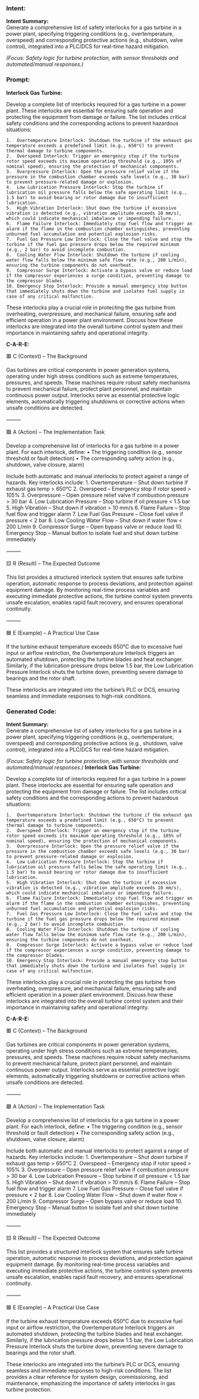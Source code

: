 ### Intent:
**Intent Summary:**  
Generate a comprehensive list of safety interlocks for a gas turbine in a power plant, specifying triggering conditions (e.g., overtemperature, overspeed) and corresponding protective actions (e.g., shutdown, valve control), integrated into a PLC/DCS for real-time hazard mitigation.  

*(Focus: Safety logic for turbine protection, with sensor thresholds and automated/manual responses.)*

### Prompt:
**Interlock Gas Turbine:**

Develop a complete list of interlocks required for a gas turbine in a power plant. These interlocks are essential for ensuring safe operation and protecting the equipment from damage or failure. The list includes critical safety conditions and the corresponding actions to prevent hazardous situations:

	1.	Overtemperature Interlock: Shutdown the turbine if the exhaust gas temperature exceeds a predefined limit (e.g., 650°C) to prevent thermal damage to turbine components.
	2.	Overspeed Interlock: Trigger an emergency stop if the turbine rotor speed exceeds its maximum operating threshold (e.g., 105% of nominal speed), ensuring the protection of mechanical components.
	3.	Overpressure Interlock: Open the pressure relief valve if the pressure in the combustion chamber exceeds safe levels (e.g., 30 bar) to prevent pressure-related damage or explosion.
	4.	Low Lubrication Pressure Interlock: Stop the turbine if lubrication oil pressure falls below the safe operating limit (e.g., 1.5 bar) to avoid bearing or rotor damage due to insufficient lubrication.
	5.	High Vibration Interlock: Shut down the turbine if excessive vibration is detected (e.g., vibration amplitude exceeds 10 mm/s), which could indicate mechanical imbalance or impending failure.
	6.	Flame Failure Interlock: Immediately stop fuel flow and trigger an alarm if the flame in the combustion chamber extinguishes, preventing unburned fuel accumulation and potential explosion risks.
	7.	Fuel Gas Pressure Low Interlock: Close the fuel valve and stop the turbine if the fuel gas pressure drops below the required minimum (e.g., 2 bar) to avoid incomplete combustion.
	8.	Cooling Water Flow Interlock: Shutdown the turbine if cooling water flow falls below the minimum safe flow rate (e.g., 200 L/min), ensuring the turbine components do not overheat.
	9.	Compressor Surge Interlock: Activate a bypass valve or reduce load if the compressor experiences a surge condition, preventing damage to the compressor blades.
	10.	Emergency Stop Interlock: Provide a manual emergency stop button that immediately shuts down the turbine and isolates fuel supply in case of any critical malfunction.

These interlocks play a crucial role in protecting the gas turbine from overheating, overpressure, and mechanical failure, ensuring safe and efficient operation in a power plant environment. Discuss how these interlocks are integrated into the overall turbine control system and their importance in maintaining safety and operational integrity.

**C-A-R-E:**

🟥 C (Context) – The Background

Gas turbines are critical components in power generation systems, operating under high stress conditions such as extreme temperatures, pressures, and speeds. These machines require robust safety mechanisms to prevent mechanical failure, protect plant personnel, and maintain continuous power output. Interlocks serve as essential protective logic elements, automatically triggering shutdowns or corrective actions when unsafe conditions are detected.

⸻

🟩 A (Action) – The Implementation Task

Develop a comprehensive list of interlocks for a gas turbine in a power plant. For each interlock, define:
	•	The triggering condition (e.g., sensor threshold or fault detection)
	•	The corresponding safety action (e.g., shutdown, valve closure, alarm)

Include both automatic and manual interlocks to protect against a range of hazards. Key interlocks include:
	1.	Overtemperature – Shut down turbine if exhaust gas temp > 650°C
	2.	Overspeed – Emergency stop if rotor speed > 105%
	3.	Overpressure – Open pressure relief valve if combustion pressure > 30 bar
	4.	Low Lubrication Pressure – Stop turbine if oil pressure < 1.5 bar
	5.	High Vibration – Shut down if vibration > 10 mm/s
	6.	Flame Failure – Stop fuel flow and trigger alarm
	7.	Low Fuel Gas Pressure – Close fuel valve if pressure < 2 bar
	8.	Low Cooling Water Flow – Shut down if water flow < 200 L/min
	9.	Compressor Surge – Open bypass valve or reduce load
	10.	Emergency Stop – Manual button to isolate fuel and shut down turbine immediately

⸻

🟨 R (Result) – The Expected Outcome

This list provides a structured interlock system that ensures safe turbine operation, automatic response to process deviations, and protection against equipment damage. By monitoring real-time process variables and executing immediate protective actions, the turbine control system prevents unsafe escalation, enables rapid fault recovery, and ensures operational continuity.

⸻

🟦 E (Example) – A Practical Use Case

If the turbine exhaust temperature exceeds 650°C due to excessive fuel input or airflow restriction, the Overtemperature Interlock triggers an automated shutdown, protecting the turbine blades and heat exchanger. Similarly, if the lubrication pressure drops below 1.5 bar, the Low Lubrication Pressure Interlock shuts the turbine down, preventing severe damage to bearings and the rotor shaft.

These interlocks are integrated into the turbine’s PLC or DCS, ensuring seamless and immediate responses to high-risk conditions.

### Generated Code:
**Intent Summary:**  
Generate a comprehensive list of safety interlocks for a gas turbine in a power plant, specifying triggering conditions (e.g., overtemperature, overspeed) and corresponding protective actions (e.g., shutdown, valve control), integrated into a PLC/DCS for real-time hazard mitigation.  

*(Focus: Safety logic for turbine protection, with sensor thresholds and automated/manual responses.)*
**Interlock Gas Turbine:**

Develop a complete list of interlocks required for a gas turbine in a power plant. These interlocks are essential for ensuring safe operation and protecting the equipment from damage or failure. The list includes critical safety conditions and the corresponding actions to prevent hazardous situations:

	1.	Overtemperature Interlock: Shutdown the turbine if the exhaust gas temperature exceeds a predefined limit (e.g., 650°C) to prevent thermal damage to turbine components.
	2.	Overspeed Interlock: Trigger an emergency stop if the turbine rotor speed exceeds its maximum operating threshold (e.g., 105% of nominal speed), ensuring the protection of mechanical components.
	3.	Overpressure Interlock: Open the pressure relief valve if the pressure in the combustion chamber exceeds safe levels (e.g., 30 bar) to prevent pressure-related damage or explosion.
	4.	Low Lubrication Pressure Interlock: Stop the turbine if lubrication oil pressure falls below the safe operating limit (e.g., 1.5 bar) to avoid bearing or rotor damage due to insufficient lubrication.
	5.	High Vibration Interlock: Shut down the turbine if excessive vibration is detected (e.g., vibration amplitude exceeds 10 mm/s), which could indicate mechanical imbalance or impending failure.
	6.	Flame Failure Interlock: Immediately stop fuel flow and trigger an alarm if the flame in the combustion chamber extinguishes, preventing unburned fuel accumulation and potential explosion risks.
	7.	Fuel Gas Pressure Low Interlock: Close the fuel valve and stop the turbine if the fuel gas pressure drops below the required minimum (e.g., 2 bar) to avoid incomplete combustion.
	8.	Cooling Water Flow Interlock: Shutdown the turbine if cooling water flow falls below the minimum safe flow rate (e.g., 200 L/min), ensuring the turbine components do not overheat.
	9.	Compressor Surge Interlock: Activate a bypass valve or reduce load if the compressor experiences a surge condition, preventing damage to the compressor blades.
	10.	Emergency Stop Interlock: Provide a manual emergency stop button that immediately shuts down the turbine and isolates fuel supply in case of any critical malfunction.

These interlocks play a crucial role in protecting the gas turbine from overheating, overpressure, and mechanical failure, ensuring safe and efficient operation in a power plant environment. Discuss how these interlocks are integrated into the overall turbine control system and their importance in maintaining safety and operational integrity.

**C-A-R-E:**

🟥 C (Context) – The Background

Gas turbines are critical components in power generation systems, operating under high stress conditions such as extreme temperatures, pressures, and speeds. These machines require robust safety mechanisms to prevent mechanical failure, protect plant personnel, and maintain continuous power output. Interlocks serve as essential protective logic elements, automatically triggering shutdowns or corrective actions when unsafe conditions are detected.

⸻

🟩 A (Action) – The Implementation Task

Develop a comprehensive list of interlocks for a gas turbine in a power plant. For each interlock, define:
	•	The triggering condition (e.g., sensor threshold or fault detection)
	•	The corresponding safety action (e.g., shutdown, valve closure, alarm)

Include both automatic and manual interlocks to protect against a range of hazards. Key interlocks include:
	1.	Overtemperature – Shut down turbine if exhaust gas temp > 650°C
	2.	Overspeed – Emergency stop if rotor speed > 105%
	3.	Overpressure – Open pressure relief valve if combustion pressure > 30 bar
	4.	Low Lubrication Pressure – Stop turbine if oil pressure < 1.5 bar
	5.	High Vibration – Shut down if vibration > 10 mm/s
	6.	Flame Failure – Stop fuel flow and trigger alarm
	7.	Low Fuel Gas Pressure – Close fuel valve if pressure < 2 bar
	8.	Low Cooling Water Flow – Shut down if water flow < 200 L/min
	9.	Compressor Surge – Open bypass valve or reduce load
	10.	Emergency Stop – Manual button to isolate fuel and shut down turbine immediately

⸻

🟨 R (Result) – The Expected Outcome

This list provides a structured interlock system that ensures safe turbine operation, automatic response to process deviations, and protection against equipment damage. By monitoring real-time process variables and executing immediate protective actions, the turbine control system prevents unsafe escalation, enables rapid fault recovery, and ensures operational continuity.

⸻

🟦 E (Example) – A Practical Use Case

If the turbine exhaust temperature exceeds 650°C due to excessive fuel input or airflow restriction, the Overtemperature Interlock triggers an automated shutdown, protecting the turbine blades and heat exchanger. Similarly, if the lubrication pressure drops below 1.5 bar, the Low Lubrication Pressure Interlock shuts the turbine down, preventing severe damage to bearings and the rotor shaft.

These interlocks are integrated into the turbine’s PLC or DCS, ensuring seamless and immediate responses to high-risk conditions. The list provides a clear reference for system design, commissioning, and maintenance, emphasizing the importance of safety interlocks in gas turbine protection.

